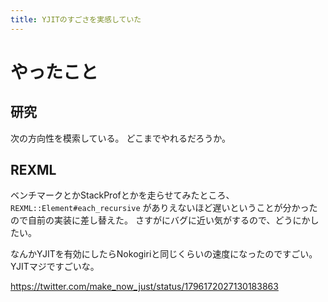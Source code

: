 ```yaml
---
title: YJITのすごさを実感していた
---
```


# やったこと

## 研究

次の方向性を模索している。
どこまでやれるだろうか。

## REXML

ベンチマークとかStackProfとかを走らせてみたところ、`REXML::Element#each_recursive` がありえないほど遅いということが分かったので自前の実装に差し替えた。
さすがにバグに近い気がするので、どうにかしたい。

なんかYJITを有効にしたらNokogiriと同じくらいの速度になったのですごい。
YJITマジですごいな。

<https://twitter.com/make_now_just/status/1796172027130183863>
